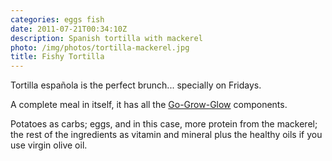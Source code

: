 ```yaml
---
categories: eggs fish
date: 2011-07-21T00:34:10Z
description: Spanish tortilla with mackerel
photo: /img/photos/tortilla-mackerel.jpg
title: Fishy Tortilla
---
```


Tortilla española is the perfect brunch... specially on Fridays.

A complete meal in itself, it has all the [Go-Grow-Glow](http://wiki.answers.com/Q/What_are_%27Go_Grow_and_Glow%27_foods) components.

Potatoes as carbs; eggs, and in this case, more protein from the mackerel; the rest of the ingredients as vitamin and mineral plus the healthy oils if you use virgin olive oil.